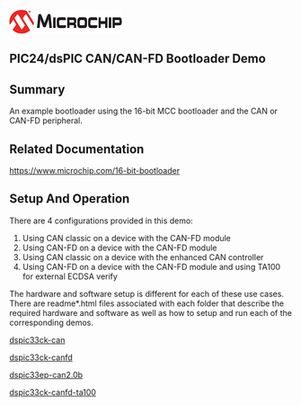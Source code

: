 ![image](images/microchip.jpg) 

## PIC24/dsPIC CAN/CAN-FD Bootloader Demo

## Summary

An example bootloader using the 16-bit MCC bootloader and the CAN or CAN-FD peripheral.

## Related Documentation

https://www.microchip.com/16-bit-bootloader

## Setup And Operation

There are 4 configurations provided in this demo:
1) Using CAN classic on a device with the CAN-FD module
2) Using CAN-FD on a device with the CAN-FD module
3) Using CAN classic on a device with the enhanced CAN controller
4) Using CAN-FD on a device with the CAN-FD module and using TA100 for external ECDSA verify

The hardware and software setup is different for each of these use cases.  There are readme*.html files associated with each folder that describe the required hardware and software as well as how to setup and run each of the corresponding demos.

[dspic33ck-can](/dspic33ck-can "dsPIC33CK256MP508 CAN based bootloader example project")

[dspic33ck-canfd](/dspic33ck-canfd "dsPIC33CK256MP508 CAN-FD based bootloader example project")

[dspic33ep-can2.0b](/dspic33ep-can2.0b "dsPIC33EP512MU810 CAN based bootloader example project")

[dspic33ck-canfd-ta100](/dspic33ck-fd-ta100 "dsPIC33CK256MP508 CAN-FD based bootloader example project w TA100 Verify")

